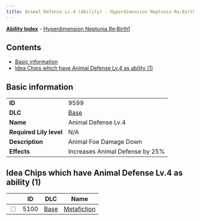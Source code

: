 ```yaml
---
title: Animal Defense Lv.4 (Ability) - Hyperdimension Neptunia Re;Birth1
---
```


[**Ability Index**](/neptunia/rb1/ability/index.html) - [Hyperdimension Neptunia Re;Birth1](/neptunia/rb1)

## Contents

- [Basic information](#basic-information)
- [Idea Chips which have Animal Defense Lv.4 as ability (1)](#idea-chips-which-have-animal-defense-lv4-as-ability-1)

## Basic information

|   |   |
| -- | -- |
| **ID** | 9599
**DLC** | [Base](/neptunia/rb1/dlc/1-base.html)
**Name** | Animal Defense Lv.4
**Required Lily level** | N/A
**Description** | Animal Foe Damage Down
**Effects** | Increases Animal Defense by 25% |


## Idea Chips which have Animal Defense Lv.4 as ability (1)

|    | ID | DLC | Name |
| -- | -- | --- | ---- |
| <input type="checkbox" id="rb1-item-1-5100" class="trackbox" /> | 5100 | [Base](/neptunia/rb1/dlc/1-base.html) | [Metafiction](/neptunia/rb1/item/1-5100-metafiction.html) |
